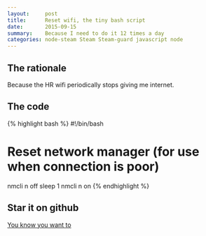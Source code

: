 ```yaml
---
layout:     post
title:      Reset wifi, the tiny bash script
date:       2015-09-15
summary:    Because I need to do it 12 times a day
categories: node-steam Steam Steam-guard javascript node
---
```


## The rationale 

Because the HR wifi periodically stops giving me internet.

## The code

{% highlight bash %}
#!/bin/bash
# Reset network manager (for use when connection is poor)
nmcli n off
sleep 1
nmcli n on
{% endhighlight %}

## Star it on github

[You know you want to](https://github.com/RandomSeeded/Reset-Wifi)

